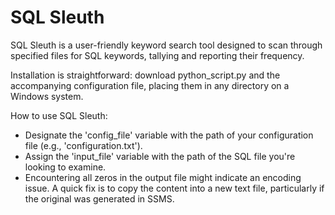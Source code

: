 # SQL Sleuth

SQL Sleuth is a user-friendly keyword search tool designed to scan through specified files for SQL keywords, tallying and reporting their frequency.

Installation is straightforward: download python_script.py and the accompanying configuration file, placing them in any directory on a Windows system.

How to use SQL Sleuth:

*  Designate the 'config_file' variable with the path of your configuration file (e.g., 'configuration.txt').
*  Assign the 'input_file' variable with the path of the SQL file you're looking to examine.
*  Encountering all zeros in the output file might indicate an encoding issue. A quick fix is to copy the content into a new text file, particularly if the original was generated in SSMS.
